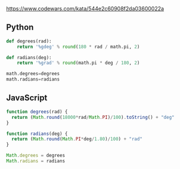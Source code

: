 https://www.codewars.com/kata/544e2c60908f2da03600022a

## Python
```python
def degrees(rad):
    return '%gdeg' % round(180 * rad / math.pi, 2)

def radians(deg):
    return '%grad' % round(math.pi * deg / 180, 2)

math.degrees=degrees
math.radians=radians
```

## JavaScript
```js
function degrees(rad) {
  return (Math.round(18000*rad/Math.PI)/100).toString() + "deg"
}

function radians(deg) {
  return (Math.round(Math.PI*deg/1.80)/100) + "rad"
}

Math.degrees = degrees
Math.radians = radians
```